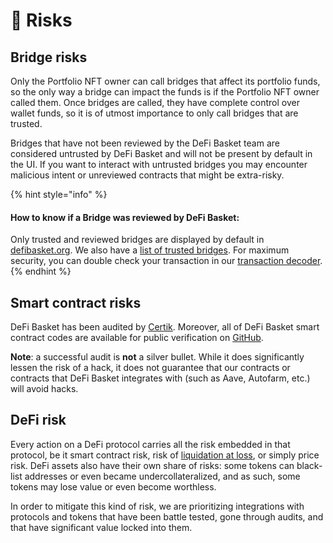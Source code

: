 # 🚨 Risks

## Bridge risks

Only the Portfolio NFT owner can call bridges that affect its portfolio funds, so the only way a bridge can impact the funds is if the Portfolio NFT owner called them. Once bridges are called, they have complete control over wallet funds, so it is of utmost importance to only call bridges that are trusted.

Bridges that have not been reviewed by the DeFi Basket team are considered untrusted by DeFi Basket and will not be present by default in the UI. If you want to interact with untrusted bridges you may encounter malicious intent or unreviewed contracts that might be extra-risky.

{% hint style="info" %}
#### How to know if a Bridge was reviewed by DeFi Basket:

Only trusted and reviewed bridges are displayed by default in [defibasket.org](https://defibasket.org). We also have a [list of trusted bridges](https://docs.indexpool.org/developer/contracts/bridges/trusted-bridges). For maximum security, you can double check your transaction in our [transaction decoder](https://defibasket.github.io/checker/).
{% endhint %}

## Smart contract risks

DeFi Basket has been audited by [Certik](https://leaderboard.certik.io/projects/defi-basket). Moreover, all of DeFi Basket smart contract codes are available for public verification on [GitHub](https://github.com/defibasket/defibasket-contracts).&#x20;

**Note**: a successful audit is **not** a silver bullet. While it does significantly lessen the risk of a hack, it does not guarantee that our contracts or contracts that DeFi Basket integrates with (such as Aave, Autofarm, etc.) will avoid hacks.

## DeFi risk

Every action on a DeFi protocol carries all the risk embedded in that protocol, be it smart contract risk, risk of [liquidation at loss](https://youtu.be/aTp9er6S73M), or simply price risk. DeFi assets also have their own share of risks: some tokens can black-list addresses or even became undercollateralized, and as such, some tokens may lose value or even become worthless.

In order to mitigate this kind of risk, we are prioritizing integrations with protocols and tokens that have been battle tested, gone through audits, and that have significant value locked into them.
